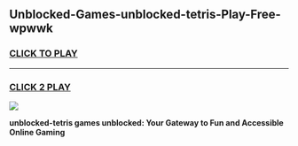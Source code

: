 
## Unblocked-Games-unblocked-tetris-Play-Free-wpwwk
<h3>
<a href="https://premium76.site?title=unblocked-tetris&ref=21A">CLICK TO PLAY</a></h3>
<hr>

<h3>
<a href="https://premium76.site?title=unblocked-tetris&ref=21A">CLICK 2 PLAY</a>
  
</h3>

<a href="https://premium76.site?title=unblocked-tetris&ref=21A"><img src="https://clearcache.store/games.png"></a>


**unblocked-tetris games unblocked: Your Gateway to Fun and Accessible Online Gaming**
